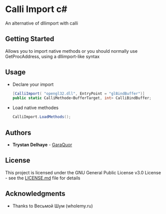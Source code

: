 # Calli Import c#

An alternative of dllimport with calli

## Getting Started

Allows you to import native methods or you should normally use GetProcAddress, using a dllimport-like syntax

## Usage

  - Declare your import
    ``` C#
    [CalliImport( "opengl32.dll", EntryPoint = "glBindBuffer")]
    public static CalliMethode<BufferTarget, int> CalliBindBuffer;
    ```
  - Load native methodes
    ``` C#
    CalliImport.LoadMethods();
    ```

## Authors

* **Trystan Delhaye** - [GaraQuor](https://github.com/GaraQuor)

## License

This project is licensed under the GNU General Public License v3.0 License - see the [LICENSE.md](LICENSE.md) file for details

## Acknowledgments

* Thanks to Весьмой Шум (wholemy.ru)
